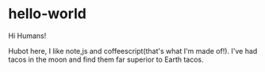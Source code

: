 # hello-world
Hi Humans!

Hubot here, I like note,js and coffeescript(that's what I'm made of!).
I've had tacos in the moon and find them far superior to Earth tacos.

